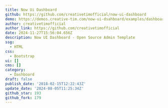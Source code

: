 ```yaml
---
title: Now Ui Dashboard
github: https://github.com/creativetimofficial/now-ui-dashboard
demo: https://demos.creative-tim.com/now-ui-dsahboard/examples/dashboard.html
author: creativetimofficial
author_link: https://github.com/creativetimofficial
date: 2024-11-27T15:56:04.656Z
description: Now UI Dashboard - Open Source Admin Template
ssg:
  - HTML
css:
  - Bootstrap
ui: []
cms: []
category:
  - Dashboard
draft: false
publish_date: '2018-02-15T12:22:43Z'
update_date: '2024-08-05T11:25:34Z'
github_star: 193
github_fork: 179
---
```


